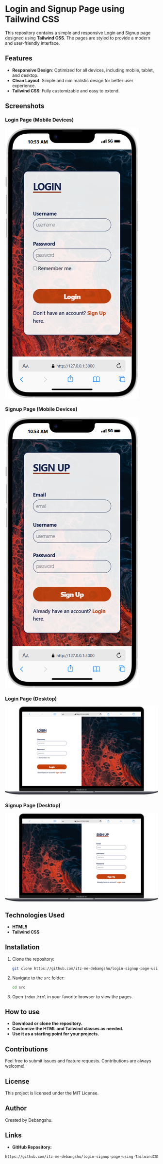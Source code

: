 # Login and Signup Page using Tailwind CSS  

This repository contains a simple and responsive Login and Signup page designed using **Tailwind CSS**. The pages are styled to provide a modern and user-friendly interface.  

## Features  
- **Responsive Design**: Optimized for all devices, including mobile, tablet, and desktop.  
- **Clean Layout**: Simple and minimalistic design for better user experience.  
- **Tailwind CSS**: Fully customizable and easy to extend.  

## Screenshots  

### Login Page  (Mobile Devices)
![Login Page Screenshot Mobile Devices](./misc/images/iPhone-14-Plus-login.png)

### Signup Page  (Mobile Devices) 
![Signup Page Screenshot Mobile Devices](./misc/images/iPhone-14-Plus-signup.png)  
 
### Login Page  (Desktop)
![Login Page Screenshot](./misc/images/Macbook-Air-login.png)

### Signup Page  (Desktop) 
![Signup Page Screenshot](./misc/images/Macbook-Air-signup.png)


## Technologies Used  
- **HTML5**  
- **Tailwind CSS**  

## Installation  
1. Clone the repository:  
   ```bash  
   git clone https://github.com/itz-me-debangshu/login-signup-page-using-TailwindCSS.git
   ```

2. Navigate to the `src` folder:
   ```bash
   cd src
   ```

3. Open `index.html` in your favorite browser to view the pages.

## How to use
- **Download or clone the repository.**
- **Customize the HTML and Tailwind classes as needed.**
- **Use it as a starting point for your projects.**

## Contributions
Feel free to submit issues and feature requests. Contributions are always welcome!

## License
This project is licensed under the MIT License.

## Author
Created by Debangshu.

## Links
- **GitHub Repository:**
```bash
https://github.com/itz-me-debangshu/login-signup-page-using-TailwindCSS
```
